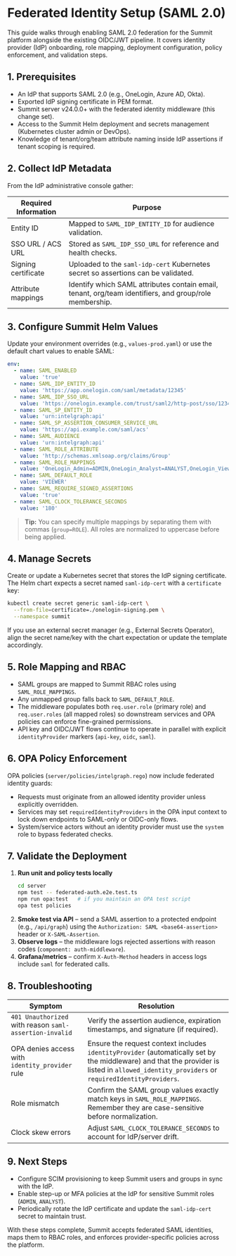 # Federated Identity Setup (SAML 2.0)

This guide walks through enabling SAML 2.0 federation for the Summit platform alongside the existing OIDC/JWT pipeline. It covers identity provider (IdP) onboarding, role mapping, deployment configuration, policy enforcement, and validation steps.

## 1. Prerequisites

- An IdP that supports SAML 2.0 (e.g., OneLogin, Azure AD, Okta).
- Exported IdP signing certificate in PEM format.
- Summit server v24.0.0+ with the federated identity middleware (this change set).
- Access to the Summit Helm deployment and secrets management (Kubernetes cluster admin or DevOps).
- Knowledge of tenant/org/team attribute naming inside IdP assertions if tenant scoping is required.

## 2. Collect IdP Metadata

From the IdP administrative console gather:

| Required Information | Purpose |
| -------------------- | ------- |
| Entity ID            | Mapped to `SAML_IDP_ENTITY_ID` for audience validation. |
| SSO URL / ACS URL    | Stored as `SAML_IDP_SSO_URL` for reference and health checks. |
| Signing certificate  | Uploaded to the `saml-idp-cert` Kubernetes secret so assertions can be validated. |
| Attribute mappings   | Identify which SAML attributes contain email, tenant, org/team identifiers, and group/role membership. |

## 3. Configure Summit Helm Values

Update your environment overrides (e.g., `values-prod.yaml`) or use the default chart values to enable SAML:

```yaml
env:
  - name: SAML_ENABLED
    value: 'true'
  - name: SAML_IDP_ENTITY_ID
    value: 'https://app.onelogin.com/saml/metadata/12345'
  - name: SAML_IDP_SSO_URL
    value: 'https://onelogin.example.com/trust/saml2/http-post/sso/12345'
  - name: SAML_SP_ENTITY_ID
    value: 'urn:intelgraph:api'
  - name: SAML_SP_ASSERTION_CONSUMER_SERVICE_URL
    value: 'https://api.example.com/saml/acs'
  - name: SAML_AUDIENCE
    value: 'urn:intelgraph:api'
  - name: SAML_ROLE_ATTRIBUTE
    value: 'http://schemas.xmlsoap.org/claims/Group'
  - name: SAML_ROLE_MAPPINGS
    value: 'OneLogin_Admin=ADMIN,OneLogin_Analyst=ANALYST,OneLogin_Viewer=VIEWER'
  - name: SAML_DEFAULT_ROLE
    value: 'VIEWER'
  - name: SAML_REQUIRE_SIGNED_ASSERTIONS
    value: 'true'
  - name: SAML_CLOCK_TOLERANCE_SECONDS
    value: '180'
```

> **Tip:** You can specify multiple mappings by separating them with commas (`group=ROLE`). All roles are normalized to uppercase before being applied.

## 4. Manage Secrets

Create or update a Kubernetes secret that stores the IdP signing certificate. The Helm chart expects a secret named `saml-idp-cert` with a `certificate` key:

```bash
kubectl create secret generic saml-idp-cert \
  --from-file=certificate=./onelogin-signing.pem \
  --namespace summit
```

If you use an external secret manager (e.g., External Secrets Operator), align the secret name/key with the chart expectation or update the template accordingly.

## 5. Role Mapping and RBAC

- SAML groups are mapped to Summit RBAC roles using `SAML_ROLE_MAPPINGS`.
- Any unmapped group falls back to `SAML_DEFAULT_ROLE`.
- The middleware populates both `req.user.role` (primary role) and `req.user.roles` (all mapped roles) so downstream services and OPA policies can enforce fine-grained permissions.
- API key and OIDC/JWT flows continue to operate in parallel with explicit `identityProvider` markers (`api-key`, `oidc`, `saml`).

## 6. OPA Policy Enforcement

OPA policies (`server/policies/intelgraph.rego`) now include federated identity guards:

- Requests must originate from an allowed identity provider unless explicitly overridden.
- Services may set `requiredIdentityProviders` in the OPA input context to lock down endpoints to SAML-only or OIDC-only flows.
- System/service actors without an identity provider must use the `system` role to bypass federated checks.

## 7. Validate the Deployment

1. **Run unit and policy tests locally**
   ```bash
   cd server
   npm test -- federated-auth.e2e.test.ts
   npm run opa:test   # if you maintain an OPA test script
   opa test policies
   ```
2. **Smoke test via API** – send a SAML assertion to a protected endpoint (e.g., `/api/graph`) using the `Authorization: SAML <base64-assertion>` header or `X-SAML-Assertion`.
3. **Observe logs** – the middleware logs rejected assertions with reason codes (`component: auth-middleware`).
4. **Grafana/metrics** – confirm `X-Auth-Method` headers in access logs include `saml` for federated calls.

## 8. Troubleshooting

| Symptom | Resolution |
| ------- | ---------- |
| `401 Unauthorized` with reason `saml-assertion-invalid` | Verify the assertion audience, expiration timestamps, and signature (if required). |
| OPA denies access with `identity_provider` rule | Ensure the request context includes `identityProvider` (automatically set by the middleware) and that the provider is listed in `allowed_identity_providers` or `requiredIdentityProviders`. |
| Role mismatch | Confirm the SAML group values exactly match keys in `SAML_ROLE_MAPPINGS`. Remember they are case-sensitive before normalization. |
| Clock skew errors | Adjust `SAML_CLOCK_TOLERANCE_SECONDS` to account for IdP/server drift. |

## 9. Next Steps

- Configure SCIM provisioning to keep Summit users and groups in sync with the IdP.
- Enable step-up or MFA policies at the IdP for sensitive Summit roles (`ADMIN`, `ANALYST`).
- Periodically rotate the IdP certificate and update the `saml-idp-cert` secret to maintain trust.

With these steps complete, Summit accepts federated SAML identities, maps them to RBAC roles, and enforces provider-specific policies across the platform.
